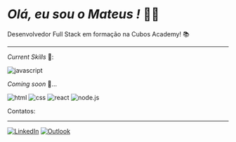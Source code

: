 *Olá, eu sou o Mateus !* 👋🏽
==


Desenvolvedor Full Stack em formação na Cubos Academy! 📚 
***











*Current Skills* 🔧:  


![javascript](https://img.shields.io/badge/%20-js-yellow)


*Coming soon* 🔧...  

![html](https://img.shields.io/badge/%20-html-red)
![css](https://img.shields.io/badge/%20-css-blue)
![react](https://img.shields.io/badge/%20-react-lightgrey)
![node.js](https://img.shields.io/badge/%20-node.js-green)

Contatos:

---

[![LinkedIn](https://img.shields.io/badge/LinkedIn-0077B5?style=for-the-badge&logo=linkedin&logoColor=white)](https://www.linkedin.com/in/mateus-ramos-caetano-aaa425255/)
[![Outlook](https://img.shields.io/badge/Microsoft_Outlook-0078D4?style=for-the-badge&logo=microsoft-outlook&logoColor=white)](https://mailto:mateus-ramoshd@hotmail.com)
